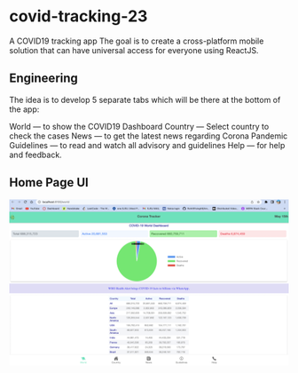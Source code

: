 # covid-tracking-23
A COVID19 tracking app
The goal is to create a cross-platform mobile solution that can have universal access for everyone using ReactJS.

## Engineering
The idea is to develop 5 separate tabs which will be there at the bottom of the app:

World — to show the COVID19 Dashboard
Country — Select country to check the cases
News — to get the latest news regarding Corona Pandemic
Guidelines — to read and watch all advisory and guidelines
Help — for help and feedback.

## Home Page UI

![home page](https://github.com/saiswaruprath/covid-tracking-23/blob/main/server/Screenshot%202023-05-15%20at%202.10.26%20PM.png)


